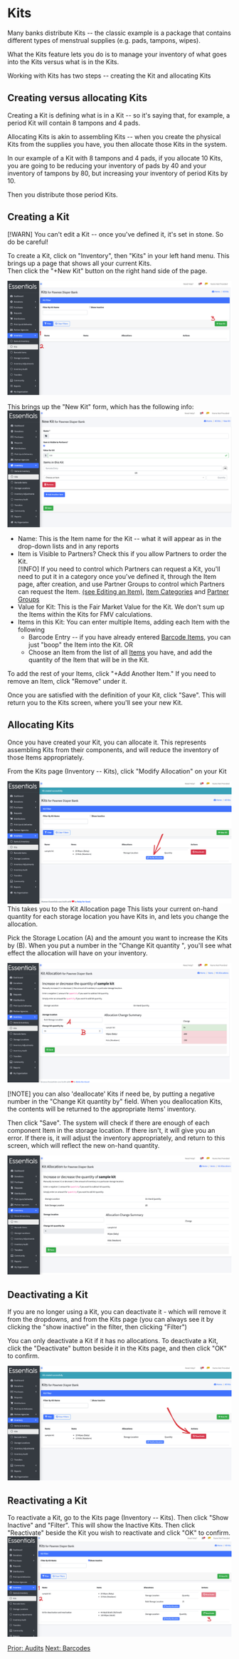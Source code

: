 # Kits

Many banks distribute Kits -- the classic example is a package that contains different types of menstrual supplies (e.g. pads, tampons, wipes).

What the Kits feature lets you do is to manage your inventory of what goes into the Kits versus what is in the Kits.

Working with Kits has two steps -- creating the Kit and allocating Kits

## Creating  versus allocating Kits

Creating a Kit is defining what is in a Kit -- so it's saying that, for example, a period Kit will contain 8 tampons and 4 pads.

Allocating Kits is akin to assembling Kits -- when you create the physical Kits from the supplies you have,  you then allocate those Kits in the system.  

In our example of a Kit with 8 tampons and 4 pads,  if you allocate 10 Kits,   you are going to be reducing your inventory of pads by 40 and your inventory of tampons by 80,  but increasing your inventory of period Kits by 10.

Then you distribute those period Kits.

## Creating a Kit

[!WARN]  You can't edit a Kit -- once you've defined it, it's set in stone.  So do be careful! 

To create a Kit,  click on "Inventory", then "Kits" in your left hand menu.  This brings up a page that shows all your current Kits.  
Then click the "+New Kit" button on the right hand side of the page.

![Kit new navigation](images/inventory/inventory_kits_new_navigation.png)

This brings up the "New Kit" form, which has the following info:
![New Kit](images/inventory/inventory_kits_new.png)
- Name:  This is the Item name for the Kit -- what it will appear as in the drop-down lists and in any reports
- Item is Visible to Partners?  Check this if you allow Partners to order the Kit.  
[!INFO] If you need to control which Partners can request a Kit,  you'll need to put it in a category once you've defined it, through the Item page, after creation, and use Partner Groups to control which Partners can request the Item.
[(see Editing an Item)](inventory_items.md#editing-an-item), [Item Categories](inventory_items.md#item-categories) and [Partner Groups](pm_partner_groups.md)
- Value for Kit:  This is the Fair Market Value for the Kit.  We don't sum up the Items within the Kits for FMV calculations.
- Items in this Kit:
  You can enter multiple Items,  adding each Item with the following
    - Barcode Entry -- if you have already entered [Barcode Items](inventory_barcodes.md), you can just "boop" the Item into the Kit.
  OR
    - Choose an Item from the list of all [Items](inventory_Items.md) you have, and add the quantity of the Item that will be in the Kit.


To add the rest of your Items,  click "+Add Another Item."  If you need to remove an Item, click "Remove" under it.

Once you are satisfied with the definition of your Kit,  click "Save".  This will return you to the Kits screen, where you'll see your new Kit.

## Allocating Kits

Once you have created your Kit,  you can allocate it.   This represents assembling Kits from their components, and will reduce the inventory of those Items appropriately.

From the Kits page (Inventory -- Kits),  click "Modify Allocation" on your Kit

![Navigation to Kit alloocation](images/inventory/inventory_kits_modify_allocation_navigation.png)
This takes you to the Kit Allocation page
This lists your current on-hand quantity for each storage location you have Kits in, and lets you change the allocation.

Pick the Storage Location (A) and the amount you want to increase the Kits by (B).  When you put a number in the "Change Kit quantity ",  you'll see what effect the allocation will have on your inventory.

![Kit Allocation](images/inventory/inventory_kits_allocation.png)


[!NOTE] you can also 'deallocate' Kits if need be, by putting a negative number in the "Change Kit quantity by" field.   When you deallocation Kits, the contents will be returned to the appropriate Items' inventory.

Then click "Save".   The system will check if there are enough of each component Item in the storage location.  If there isn't, it will give you an error.  If there is,  it will adjust the inventory appropriately, and return to this screen, which will reflect the new on-hand quantity.

![Kit allocation post save](images/inventory/inventory_kits_allocation_post_save.png)

## Deactivating a Kit

If you are no longer using a Kit,  you can deactivate it - which will remove it from the dropdowns, and from the Kits page (you can always see it by clicking the "show inactive" in the filter, then clicking "Filter")

You can only deactivate a Kit if it has no allocations.  To deactivate a Kit, click the "Deactivate" button beside it in the Kits page, and then click "OK" to confirm.

![Kit deactivation](images/inventory/inventory_kits_deactivate.png)

## Reactivating a Kit

To reactivate a Kit, go to the Kits page (Inventory -- Kits).
Then click "Show Inactive" and "Filter".   This will show the Inactive Kits.
Then click "Reactivate" beside the Kit you wish to reactivate and click "OK" to confirm.  
![Kit reactivation](images/inventory/inventory_kits_reactivate.png)

[Prior: Audits](inventory_audits.md)
[Next: Barcodes](inventory_barcodes.md)




















